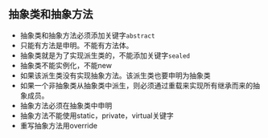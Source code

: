 ## 抽象类和抽象方法

* 抽象类和抽象方法必须添加关键字`abstract`
* 只能有方法是申明。不能有方法体。
* 抽象类就是为了实现派生类的，不能添加关键字`sealed`
* 抽象类不能实例化，不能new
* 如果该派生类没有实现抽象方法。该派生类也要申明为抽象类
* 如果一个非抽象类从抽象类中派生，则必须通过重载来实现所有继承而来的抽象成员。
* 抽象方法必须在抽象类中申明
* 抽象方法不能使用static，private，virtual关键字
* 重写抽象方法用override



